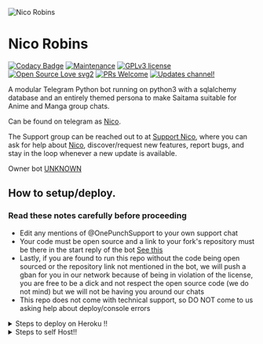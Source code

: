 ![Nico Robins](https://telegra.ph/file/1059c50614cc9a28dea04.jpg)




# Nico Robins 
[![Codacy Badge](https://api.codacy.com/project/badge/Grade/6141417ceaf84545bab6bd671503df51)](https://app.codacy.com/gh/AnimeKaizoku/SaitamaRobot?utm_source=github.com&utm_medium=referral&utm_content=AnimeKaizoku/SaitamaRobot&utm_campaign=Badge_Grade_Settings)  [![Maintenance](https://img.shields.io/badge/Maintained%3F-yes-green.svg)](https://github.com/AnimeKaizoku/SaitamaRobot/graphs/commit-activity) [![GPLv3 license](https://img.shields.io/badge/License-GPLv3-blue.svg)](https://perso.crans.org/besson/LICENSE.html) [![Open Source Love svg2](https://badges.frapsoft.com/os/v2/open-source.svg?v=103)](https://github.com/ellerbrock/open-source-badges/) [![PRs Welcome](https://img.shields.io/badge/PRs-welcome-brightgreen.svg?style=flat-square)](https://makeapullrequest.com) [![Updates channel!](https://img.shields.io/badge/Join%20Channel-!-red)](https://t.me/OnePunchUpdates)


A modular Telegram Python bot running on python3 with a sqlalchemy database and an entirely themed persona to make Saitama suitable for Anime and Manga group chats. 

Can be found on telegram as [Nico](https://t.me/NicoRobin_robot).

The Support group can be reached out to at [Support Nico](https://t.me/NicoRobin_Support), where you can ask for help about [Nico](https://t.me/NicoRobin_Robot), discover/request new features, report bugs, and stay in the loop whenever a new update is available. 

Owner bot [UNKNOWN](https://t.me/xtheanonymous) 

## How to setup/deploy.

### Read these notes carefully before proceeding 
 - Edit any mentions of @OnePunchSupport to your own support chat
 - Your code must be open source and a link to your fork's repository must be there in the start reply of the bot [See this](https://github.com/AnimeKaizoku/SaitamaRobot/blob/shiken/SaitamaRobot/__main__.py#L25)
 - Lastly, if you are found to run this repo without the code being open sourced or the repository link not mentioned in the bot, we will push a gban for you in our network because of being in violation of the license, you are free to be a dick and not respect the open source code (we do not mind) but we will not be having you around our chats
 - This repo does not come with technical support, so DO NOT come to us asking help about deploy/console errors

<details>
  <summary>Steps to deploy on Heroku !! </summary>

```
Fill in all the details, Deploy!
Now go to https://dashboard.heroku.com/apps/(app-name)/resources ( Replace (app-name) with your app name )
REMEMBER: Turn on worker dyno (Don't worry It's free :D) & Webhook
Now send the bot /start, If it doesn't respond go to https://dashboard.heroku.com/apps/(app-name)/settings and remove webhook and port.
```

  [![Deploy](https://www.herokucdn.com/deploy/button.svg)](https://heroku.com/deploy?template=https://github.com/Unknown-san/Nico-Robins.git)

</details>  
<details>
  <summary>Steps to self Host!! </summary>

  ## Setting up the bot (Read this before trying to use!):
Please make sure to use python3.6, as I cannot guarantee everything will work as expected on older Python versions!
This is because markdown parsing is done by iterating through a dict, which is ordered by default in 3.6.

  ### Configuration

There are two possible ways of configuring your bot: a config.py file, or ENV variables.

The preferred version is to use a `config.py` file, as it makes it easier to see all your settings grouped together.
This file should be placed in your `SaitamaRobot` folder, alongside the `__main__.py` file. 
This is where your bot token will be loaded from, as well as your database URI (if you're using a database), and most of
your other settings.

It is recommended to import sample_config and extend the Config class, as this will ensure your config contains all
defaults set in the sample_config, hence making it easier to upgrade.

An example `config.py` file could be:
```
from SaitamaRobot.sample_config import Config

class Development(Config):
    OWNER_ID = 254318997  # your telegram ID
    OWNER_USERNAME = "SonOfLars"  # your telegram username
    API_KEY = "your bot api key"  # your api key, as provided by the @botfather
    SQLALCHEMY_DATABASE_URI = 'postgresql://username:password@localhost:5432/database'  # sample db credentials
    JOIN_LOGGER = '-1234567890' # some group chat that your bot is a member of
    USE_JOIN_LOGGER = True
    DRAGONS = [18673980, 83489514]  # List of id's for users which have sudo access to the bot.
    LOAD = []
    NO_LOAD = ['translation']
```

If you can't have a config.py file (EG on Heroku), it is also possible to use environment variables.
So just go and read the config sample file. 

  ### Python dependencies

Install the necessary Python dependencies by moving to the project directory and running:

`pip3 install -r requirements.txt`.

This will install all the necessary python packages.

  ### Database

If you wish to use a database-dependent module (eg: locks, notes, userinfo, users, filters, welcomes),
you'll need to have a database installed on your system. I use Postgres, so I recommend using it for optimal compatibility.

In the case of Postgres, this is how you would set up a database on a Debian/ubuntu system. Other distributions may vary.

- install postgresql:

`sudo apt-get update && sudo apt-get install postgresql`

- change to the Postgres user:

`sudo su - postgres`

- create a new database user (change YOUR_USER appropriately):

`createuser -P -s -e YOUR_USER`

This will be followed by you need to input your password.

- create a new database table:

`createdb -O YOUR_USER YOUR_DB_NAME`

Change YOUR_USER and YOUR_DB_NAME appropriately.

- finally:

`psql YOUR_DB_NAME -h YOUR_HOST YOUR_USER`

This will allow you to connect to your database via your terminal.
By default, YOUR_HOST should be 0.0.0.0:5432.

You should now be able to build your database URI. This will be:

`sqldbtype://username:pw@hostname:port/db_name`

Replace sqldbtype with whichever DB you're using (eg Postgres, MySQL, SQLite, etc)
repeat for your username, password, hostname (localhost?), port (5432?), and DB name.

  ## Modules
   ### Setting load order.

The module load order can be changed via the `LOAD` and `NO_LOAD` configuration settings.
These should both represent lists.

If `LOAD` is an empty list, all modules in `modules/` will be selected for loading by default.

If `NO_LOAD` is not present or is an empty list, all modules selected for loading will be loaded.

If a module is in both `LOAD` and `NO_LOAD`, the module will not be loaded - `NO_LOAD` takes priority.

   ### Creating your own modules.

Creating a module has been simplified as much as possible - but do not hesitate to suggest further simplification.

All that is needed is that your .py file is in the modules folder.

To add commands, make sure to import the dispatcher via

`from SaitamaRobot import dispatcher`.

You can then add commands using the usual

`dispatcher.add_handler()`.

Assigning the `__help__` variable to a string describing this modules' available
commands will allow the bot to load it and add the documentation for
your module to the `/help` command. Setting the `__mod_name__` variable will also allow you to use a nicer, user-friendly name for a module.

The `__migrate__()` function is used for migrating chats - when a chat is upgraded to a supergroup, the ID changes, so 
it is necessary to migrate it in the DB.

The `__stats__()` function is for retrieving module statistics, eg number of users, number of chats. This is accessed 
through the `/stats` command, which is only available to the bot owner.

## Starting the bot.

Once you've set up your database and your configuration is complete, simply run the bat file(if on windows) or run (Linux):

`python3 -m SaitamaRobot`

You can use [nssm](https://nssm.cc/usage) to install the bot as service on windows and set it to restart on /gitpull 
Make sure to edit the start and restart bats to your needs. 
Note: the restart bat requires that User account control be disabled.

For queries or any issues regarding the bot please open an issue ticket or visit us at [One Punch Support](https://t.me/OnePunchSupport)
## How to setup on Heroku 

[![Deploy](https://www.herokucdn.com/deploy/button.svg)](https://heroku.com/deploy?template=https://github.com/Unknown-san/Nico-Robins.git) 


## Credits
The bot is based on the original work done by [PaulSonOfLars](https://github.com/PaulSonOfLars)
This repo was just revamped to suit an Anime-centric community. All original credits go to Paul and his dedication, Without his efforts, this fork would not have been possible!

Also, missing proper credit for blacklistusers taken from TheRealPhoenixBot (will add it later, this note says unless it is done)

Any other authorship/credits can be seen through the commits.

Should any be missing kindly let us know at [Nico Robin Support](https://t.me/NicoRobin_Support) or simply submit a pull request on the readme.
	

